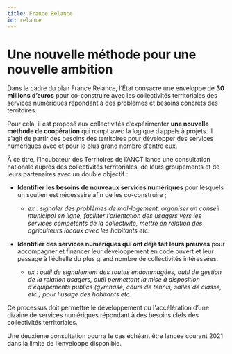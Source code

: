 ```yaml
---
title: France Relance
id: relance
---
```

# Une nouvelle méthode pour une nouvelle ambition

Dans le cadre du plan France Relance, l’État consacre une enveloppe de **30 millions d’euros** pour co-construire avec les collectivités territoriales des services numériques répondant à des problèmes et besoins concrets des territoires.

Pour cela, il est proposé aux collectivités d’expérimenter **une nouvelle méthode de coopération** qui rompt avec la logique d’appels à projets. Il s’agit de partir des besoins des territoires pour développer des services numériques avec et pour le plus grand nombre d'entre eux. 

À ce titre, l’Incubateur des Territoires de l’ANCT lance une consultation nationale auprès des collectivités territoriales, de leurs groupements et de leurs partenaires avec un double objectif :

- **Identifier les besoins de nouveaux services numériques** pour lesquels un soutien est nécessaire afin de les co-construire ;
    - _ex : signaler des problèmes de mal-logement, organiser un conseil municipal en ligne, faciliter l’orientation des usagers vers les services compétents de la collectivité, mettre en relation des agriculteurs locaux avec les habitants etc._

- **Identifier des services numériques qui ont déjà fait leurs preuves** pour accompagner et financer leur développement en code ouvert et leur passage à l’échelle du plus grand nombre de collectivités intéressées. 
    - _ex : outil de signalement des routes endommagées, outil de gestion de la relation usagers, outil permettant la mise à disposition d’équipements publics (gymnase, cours de tennis, salles de classe, etc.) pour l’usage des habitants etc._

Ce processus doit permettre le développement ou l'accélération d’une dizaine de services numériques répondant à des besoins clefs des collectivités territoriales. 

Une deuxième consultation pourra Ie cas échéant être lancée courant 2021 dans la limite de I’enveIoppe disponible.